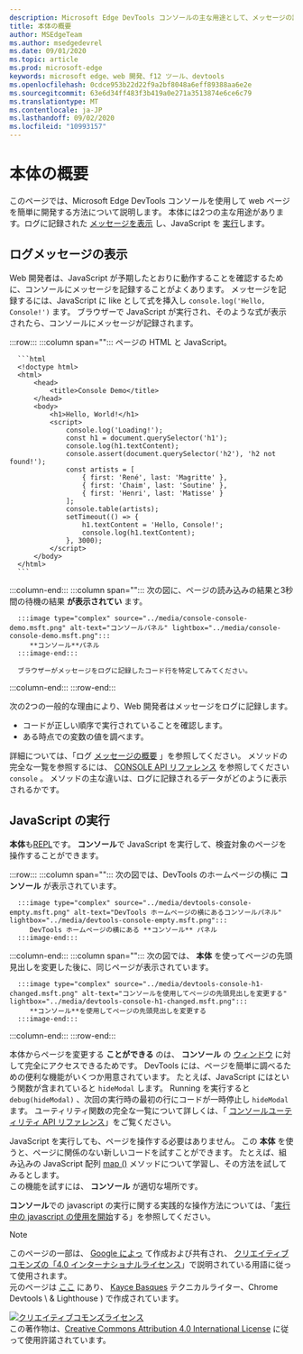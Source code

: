 ```yaml
---
description: Microsoft Edge DevTools コンソールの主な用途として、メッセージの記録と JavaScript の実行があります。
title: 本体の概要
author: MSEdgeTeam
ms.author: msedgedevrel
ms.date: 09/01/2020
ms.topic: article
ms.prod: microsoft-edge
keywords: microsoft edge、web 開発、f12 ツール、devtools
ms.openlocfilehash: 0cdce953b22d22f9a2bf8048a6eff89388aa6e2e
ms.sourcegitcommit: 63e6d34ff483f3b419a0e271a3513874e6ce6c79
ms.translationtype: MT
ms.contentlocale: ja-JP
ms.lasthandoff: 09/02/2020
ms.locfileid: "10993157"
---
```

<!-- Copyright Kayce Basques 

   Licensed under the Apache License, Version 2.0 (the "License");
   you may not use this file except in compliance with the License.
   You may obtain a copy of the License at

       https://www.apache.org/licenses/LICENSE-2.0

   Unless required by applicable law or agreed to in writing, software
   distributed under the License is distributed on an "AS IS" BASIS,
   WITHOUT WARRANTIES OR CONDITIONS OF ANY KIND, either express or implied.
   See the License for the specific language governing permissions and
   limitations under the License.  -->





# 本体の概要   

  

このページでは、Microsoft Edge DevTools コンソールを使用して web ページを簡単に開発する方法について説明します。  本体には2つの主な用途があります。ログに記録された [メッセージを表示](#viewing-logged-messages) し、JavaScript を [実行](#running-javascript)します。  

## ログメッセージの表示   

Web 開発者は、JavaScript が予期したとおりに動作することを確認するために、コンソールにメッセージを記録することがよくあります。  メッセージを記録するには、JavaScript に like として式を挿入し `console.log('Hello, Console!')` ます。  ブラウザーで JavaScript が実行され、そのような式が表示されたら、コンソールにメッセージが記録されます。  

:::row:::
   :::column span="":::
      ページの HTML と JavaScript。  
      
      ```html
      <!doctype html>
      <html>
          <head>
              <title>Console Demo</title>
          </head>
          <body>
              <h1>Hello, World!</h1>
              <script>
                  console.log('Loading!');
                  const h1 = document.querySelector('h1');
                  console.log(h1.textContent);
                  console.assert(document.querySelector('h2'), 'h2 not found!');
                  const artists = [
                      { first: 'René', last: 'Magritte' },
                      { first: 'Chaim', last: 'Soutine' },
                      { first: 'Henri', last: 'Matisse' }
                  ];
                  console.table(artists);
                  setTimeout(() => {
                      h1.textContent = 'Hello, Console!';
                      console.log(h1.textContent);
                  }, 3000);
              </script>
          </body>
      </html>
      ```  
   :::column-end:::
   :::column span="":::
      次の図に、ページの読み込みの結果と3秒間の待機の結果 **が表示されてい** ます。  
      
      :::image type="complex" source="../media/console-console-demo.msft.png" alt-text="コンソールパネル" lightbox="../media/console-console-demo.msft.png":::
         **コンソール**パネル  
      :::image-end:::  
      
      ブラウザーがメッセージをログに記録したコード行を特定してみてください。  
   :::column-end:::
:::row-end:::  

次の2つの一般的な理由により、Web 開発者はメッセージをログに記録します。  

*   コードが正しい順序で実行されていることを確認します。  
*   ある時点での変数の値を調べます。  

詳細については、「ログ [メッセージの概要][DevtoolsConsoleLoggingMessages] 」を参照してください。  メソッドの完全な一覧を参照するには、 [CONSOLE API リファレンス][DevToolsConsoleAPI] を参照してください `console` 。  メソッドの主な違いは、ログに記録されるデータがどのように表示されるかです。  

## JavaScript の実行   

**本体**も[REPL][WikiREPLoop]です。  **コンソール**で JavaScript を実行して、検査対象のページを操作することができます。   

:::row:::
   :::column span="":::
      次の図では、DevTools のホームページの横に **コンソール** が表示されています。  
      
      :::image type="complex" source="../media/devtools-console-empty.msft.png" alt-text="DevTools ホームページの横にあるコンソールパネル" lightbox="../media/devtools-console-empty.msft.png":::
         DevTools ホームページの横にある **コンソール** パネル  
      :::image-end:::  
   :::column-end:::
   :::column span="":::
      次の図では、 **本体** を使ってページの先頭見出しを変更した後に、同じページが表示されています。
      
      :::image type="complex" source="../media/devtools-console-h1-changed.msft.png" alt-text="コンソールを使用してページの先頭見出しを変更する" lightbox="../media/devtools-console-h1-changed.msft.png":::
         **コンソール**を使用してページの先頭見出しを変更する  
      :::image-end:::  
   :::column-end:::
:::row-end:::

本体からページを変更する **ことができる** のは、 **コンソール** の [ウィンドウ][MDNWindow] に対して完全にアクセスできるためです。  DevTools には、ページを簡単に調べるための便利な機能がいくつか用意されています。  たとえば、JavaScript にはという関数が含まれていると `hideModal` します。  Running を実行すると `debug(hideModal)` 、次回の実行時の最初の行にコードが一時停止し `hideModal` ます。  ユーティリティ関数の完全な一覧について詳しくは、「 [コンソールユーティリティ API リファレンス][DevtoolsConsoleUtilitiesDebug]」をご覧ください。  

JavaScript を実行しても、ページを操作する必要はありません。  この **本体** を使うと、ページに関係のない新しいコードを試すことができます。  たとえば、組み込みの JavaScript 配列 [map ()][MDNMap] メソッドについて学習し、その方法を試してみるとします。  
この機能を試すには、 **コンソール** が適切な場所です。  

**コンソール**での javascript の実行に関する実践的な操作方法については、「[実行中の javascript の使用を開始][DevtoolsConsoleRunningJavascript]する」を参照してください。  

   

  

<!-- links -->  

[DevToolsConsoleAPI]: ./api.md "コンソール API リファレンス |Microsoft ドキュメント"  
[DevtoolsConsoleLoggingMessages]: ./log.md "コンソールでのメッセージの記録を開始する |Microsoft ドキュメント"  
[DevtoolsConsoleRunningJavascript]: ./javascript.md "本体の JavaScript の実行を開始する |Microsoft ドキュメント"  
[DevtoolsConsoleUtilitiesDebug]: ./utilities.md#debug "デバッグ-本体ユーティリティー API リファレンス |Microsoft ドキュメント"  

[MDNMap]: https://developer.mozilla.org/docs/Web/JavaScript/Reference/Global_Objects/Array/map "配列. .map () |MDN"  
[MDNWindow]: https://developer.mozilla.org/docs/Web/API/Window "Window |MDN"  

[WikiREPLoop]: https://en.wikipedia.org/wiki/Read%E2%80%93eval%E2%80%93print_loop "読み取り– eval – print loop-Wikipedia"  

> [!NOTE]
> このページの一部は、 [Google によっ][GoogleSitePolicies] て作成および共有され、 [クリエイティブコモンズの「4.0 インターナショナルライセンス][CCA4IL]」で説明されている用語に従って使用されます。  
> 元のページは [ここ](https://developers.google.com/web/tools/chrome-devtools/console/index) にあり、 [Kayce Basques][KayceBasques] テクニカルライター、Chrome Devtools \ & Lighthouse \) で作成されています。  

[![クリエイティブコモンズライセンス][CCby4Image]][CCA4IL]  
この著作物は、[Creative Commons Attribution 4.0 International License][CCA4IL] に従って使用許諾されています。  

[CCA4IL]: https://creativecommons.org/licenses/by/4.0  
[CCby4Image]: https://i.creativecommons.org/l/by/4.0/88x31.png  
[GoogleSitePolicies]: https://developers.google.com/terms/site-policies  
[KayceBasques]: https://developers.google.com/web/resources/contributors/kaycebasques  
